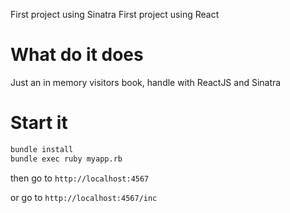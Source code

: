 First project using Sinatra
First project using React


# What do it does

Just an in memory visitors book, handle with ReactJS and Sinatra


# Start it

```bash
bundle install
bundle exec ruby myapp.rb
```

then go to ```http://localhost:4567```

or go to ```http://localhost:4567/inc```
